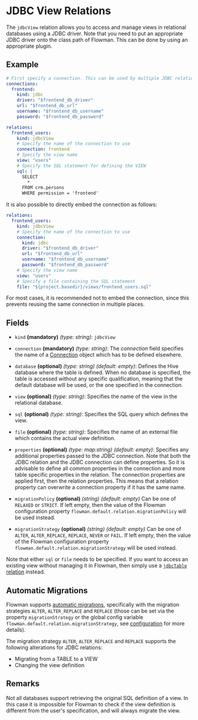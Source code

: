 # JDBC View Relations

The `jdbcView` relation allows you to access and manage views in relational databases using a JDBC driver. Note that
you need to put an appropriate JDBC driver onto the class path of Flowman. This can be done by using an appropriate
plugin.

## Example

```yaml
# First specify a connection. This can be used by multiple JDBC relations
connections:
  frontend:
    kind: jdbc
    driver: "$frontend_db_driver"
    url: "$frontend_db_url"
    username: "$frontend_db_username"
    password: "$frontend_db_password"

relations:
  frontend_users:
    kind: jdbcView
    # Specify the name of the connection to use
    connection: frontend
    # Specify the view name
    view: "users"
    # Specify the SQL statement for defining the VIEW
    sql: |
      SELECT
        * 
      FROM crm.persons
      WHERE permission = 'frontend'
```
It is also possible to directly embed the connection as follows:
```yaml
relations:
  frontend_users:
    kind: jdbcView
    # Specify the name of the connection to use
    connection:
      kind: jdbc
      driver: "$frontend_db_driver"
      url: "$frontend_db_url"
      username: "$frontend_db_username"
      password: "$frontend_db_password"
    # Specify the view name
    view: "users"
    # Specify a file containing the SQL statement
    file: "${project.basedir}/views/frontend_users.sql"
```
For most cases, it is recommended not to embed the connection, since this prevents reusing the same connection in
multiple places.


## Fields
* `kind` **(mandatory)** *(type: string)*: `jdbcView`

* `connection` **(mandatory)** *(type: string)*:
  The *connection* field specifies the name of a [Connection](../connection/index.md)
  object which has to be defined elsewhere.

* `database` **(optional)** *(type: string)* *(default: empty)*:
  Defines the Hive database where the table is defined. When no database is specified, the
  table is accessed without any specific qualification, meaning that the default database
  will be used, or the one specified in the connection.

* `view` **(optional)** *(type: string)*:
  Specifies the name of the view in the relational database.

* `sql` **(optional)** *(type: string)*:
  Specifies the SQL query which defines the view.

* `file` **(optional)** *(type: string)*:
  Specifies the name of an external file which contains the actual view definition.

* `properties` **(optional)** *(type: map:string)* *(default: empty)*:
  Specifies any additional properties passed to the JDBC connection.  Note that both the JDBC
  relation and the JDBC connection can define properties. So it is advisable to define all
  common properties in the connection and more table specific properties in the relation.
  The connection properties are applied first, then the relation properties. This means that
  a relation property can overwrite a connection property if it has the same name.

* `migrationPolicy` **(optional)** *(string)* *(default: empty)*
  Can be one of `RELAXED` or `STRICT`. If left empty, then the value of the Flowman configuration property
  `flowman.default.relation.migrationPolicy` will be used instead.

* `migrationStrategy` **(optional)** *(string)* *(default: empty)*
  Can be one of `ALTER`, `ALTER_REPLACE`, `REPLACE`, `NEVER` or `FAIL`. If left empty, then the value of the Flowman
  configuration property `flowman.default.relation.migrationStrategy` will be used instead.

Note that either `sql` or `file` needs to be specified. If you want to access an existing view without managing it in
Flowman, then simply use a [`jdbcTable` relation](jdbcTable.md) instead.


## Automatic Migrations
Flowman supports [automatic migrations](../../concepts/migrations.md), specifically with the migration strategies
`ALTER`, `ALTER_REPLACE` and `REPLACE` (those can be set via the property `migrationStrategy` or the global config variable
`flowman.default.relation.migrationStrategy`, see [configuration](../../setup/config.md) for more details).

The migration strategy `ALTER`, `ALTER_REPLACE` and `REPLACE` supports the following alterations for JDBC relations:
* Migrating from a TABLE to a VIEW
* Changing the view definition


## Remarks

Not all databases support retrieving the original SQL definition of a view. In this case it is impossible for Flowman
to check if the view definition is different from the user's specification, and will always migrate the view.
